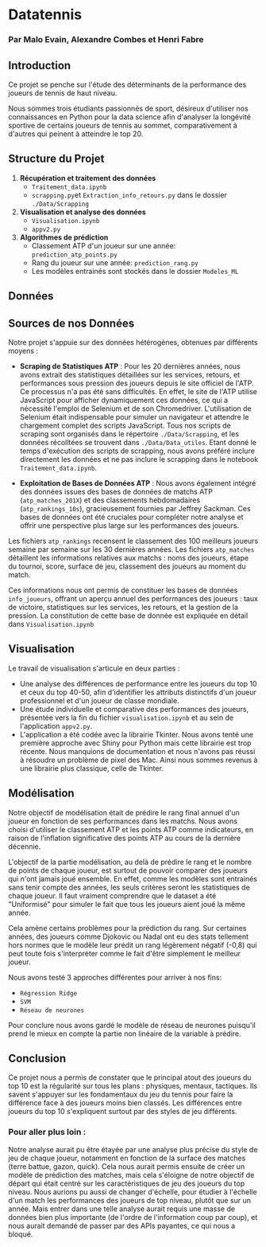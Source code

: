 # Datatennis
### Par Malo Evain, Alexandre Combes et Henri Fabre

## Introduction

Ce projet se penche sur l'étude des déterminants de la performance des joueurs de tennis de haut niveau.

Nous sommes trois étudiants passionnés de sport, désireux d'utiliser nos connaissances en Python pour la data science afin d'analyser la longévité sportive de certains joueurs de tennis au sommet, comparativement à d'autres qui peinent à atteindre le top 20.

## Structure du Projet

1. **Récupération et traitement des données**
   - `Traitement_data.ipynb`
   - `scrapping.py`et `Extraction_info_retours.py` dans le dossier `./Data/Scrapping`
2. **Visualisation et analyse des données**
   - `Visualisation.ipynb`
   - `appv2.py`
3. **Algorithmes de prédiction**
   - Classement ATP d'un joueur sur une année: `prediction_atp_points.py`
   - Rang du joueur sur une année: `prediction_rang.py`
   - Les modèles entrainés sont stockés dans le dossier `Modeles_ML`

## Données

## Sources de nos Données

Notre projet s'appuie sur des données hétérogènes, obtenues par différents moyens :

- **Scraping de Statistiques ATP** : Pour les 20 dernières années, nous avons extrait des statistiques détaillées sur les services, retours, et performances sous pression des joueurs depuis le site officiel de l'ATP. Ce processus n'a pas été sans difficultés. En effet, le site de l'ATP utilise JavaScript pour afficher dynamiquement ces données, ce qui a nécessité l'emploi de Selenium et de son Chromedriver. L'utilisation de Selenium était indispensable pour simuler un navigateur et attendre le chargement complet des scripts JavaScript. Tous nos scripts de scraping sont organisés dans le répertoire `./Data/Scrapping`, et les données récolltées se trouvent dans `./Data/Data_utiles`. Etant donné le temps d'exécution des scripts de scrapping, nous avons préféré inclure directement les données et ne pas inclure le scrapping dans le notebook `Traitement_data.ipynb`.

- **Exploitation de Bases de Données ATP** : Nous avons également intégré des données issues des bases de données de matchs ATP (`atp_matches_201X`) et des classements hebdomadaires (`atp_rankings_10s`), gracieusement fournies par Jeffrey Sackman. Ces bases de données ont été cruciales pour compléter notre analyse et offrir une perspective plus large sur les performances des joueurs.


Les fichiers `atp_rankings` recensent le classement des 100 meilleurs joueurs semaine par semaine sur les 30 dernières années. Les fichiers `atp_matches` détaillent les informations relatives aux matchs : noms des joueurs, étape du tournoi, score, surface de jeu, classement des joueurs au moment du match.

Ces informations nous ont permis de constituer les bases de données `info_joueurs`, offrant un aperçu annuel des performances des joueurs : taux de victoire, statistiques sur les services, les retours, et la gestion de la pression. La constitution de cette base de donnée est expliquée en détail dans `Visualisation.ipynb`

## Visualisation

Le travail de visualisation s'articule en deux parties :

- Une analyse des différences de performance entre les joueurs du top 10 et ceux du top 40-50, afin d'identifier les attributs distinctifs d'un joueur professionnel et d'un joueur de classe mondiale.
- Une étude individuelle et comparative des performances des joueurs, présentée vers la fin du fichier `visualisation.ipynb` et au sein de l'application `appv2.py`.
- L'application a été codée avec la librairie Tkinter. Nous avons tenté une première approche avec Shiny pour Python mais cette librairie est trop récente. Nous manquions de documentation et nous n'avons pas réussi à résoudre un problème de pixel des Mac. Ainsi nous sommes revenus à une librairie plus classique, celle de Tkinter.

## Modélisation

Notre objectif de modélisation était de prédire le rang final annuel d'un joueur en fonction de ses performances dans les matchs. Nous avons choisi d'utiliser le classement ATP et les points ATP comme indicateurs, en raison de l'inflation significative des points ATP au cours de la dernière décennie.

L'objectif de la partie modélisation, au delà de prédire le rang et le nombre de points de chaque joueur, est surtout de pouvoir comparer des joueurs qui n'ont jamais joué ensemble. En effet, comme les modèles sont entrainés sans tenir compte des années, les seuls critères seront les statistiques de chaque joueur. Il faut vraiment comprendre que le dataset a été "Uniformisé" pour simuler le fait que tous les joueurs aient joué la même année.

Cela amène certains problèmes pour la prédiction du rang. Sur certaines années, des joueurs comme Djokovic ou Nadal ont eu des stats tellement hors normes que le modèle leur prédit un rang légèrement négatif (-0,8) qui peut toute fois s'interpréter comme le fait d'être simplement le meilleur joueur.

Nous avons testé 3 approches différentes pour arriver à nos fins:
- `Régression Ridge`
- `SVM`
- `Réseau de neurones`

Pour conclure nous avons gardé le modèle de réseau de neurones puisqu'il prend le mieux en compte la partie non linéaire de la variable à prédire.

## Conclusion

Ce projet nous a permis de constater que le principal atout des joueurs du top 10 est la régularité sur tous les plans : physiques, mentaux, tactiques. Ils savent s'appuyer sur les fondamentaux du jeu du tennis pour faire la différence face à des joueurs moins bien classés. Les différences entre joueurs du top 10 s'expliquent surtout par des styles de jeu différents. 

### Pour aller plus loin : 
Notre analyse aurait pu être étayée par une analyse plus précise du style de jeu de chaque joueur, notamment en fonction de la surface des matches (terre battue, gazon, quick). Cela nous aurait permis ensuite de créer un modèle de prédiction des matches, mais cela s'éloigne de notre objectif de départ qui était centré sur les caractéristiques de jeu des joueurs du top niveau. 
Nous aurions pu aussi de changer d'échelle, pour étudier à l'échelle d'un match les performances des joueurs de top niveau, plutôt que sur un année. Mais entrer dans une telle analyse aurait requis une masse de données bien plus importante (de l'ordre de l'information coup par coup), et nous aurait demandé de passer par des APIs payantes, ce qui nous a bloqué. 
